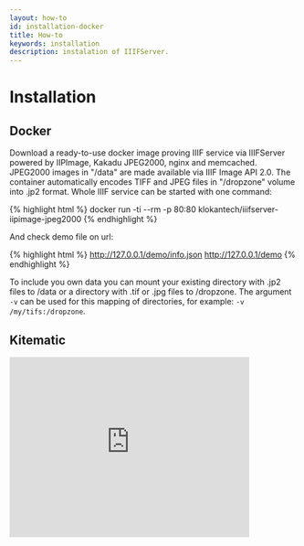 ```yaml
---
layout: how-to
id: installation-docker
title: How-to
keywords: installation
description: instalation of IIIFServer.
---
```


# Installation

## Docker

Download a ready-to-use docker image proving IIIF service via IIIFServer
powered by IIPImage, Kakadu JPEG2000, nginx and memcached.
JPEG2000 images in "/data" are made available via IIIF Image API 2.0.
The container automatically encodes TIFF and JPEG files in "/dropzone" volume
into .jp2 format. Whole IIIF service can be started with one command:

{% highlight html %}
docker run -ti --rm -p 80:80 klokantech/iiifserver-iipimage-jpeg2000
{% endhighlight %}

And check demo file on url:

{% highlight html %}
http://127.0.0.1/demo/info.json
http://127.0.0.1/demo
{% endhighlight %}

To include you own data you can mount your existing directory with .jp2 files to /data or a directory with .tif or .jpg files to /dropzone. The argument `-v` can be used for this mapping of directories, for example: `-v /my/tifs:/dropzone`.

## Kitematic

<iframe width="420" height="315" src="https://www.youtube.com/embed/nKjI_CvHyHg" frameborder="0" allowfullscreen></iframe>
